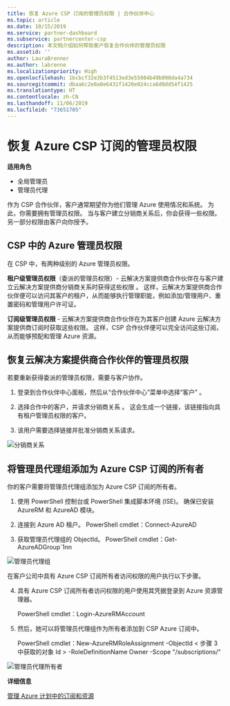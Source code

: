 ```yaml
---
title: 恢复 Azure CSP 订阅的管理员权限 | 合作伙伴中心
ms.topic: article
ms.date: 10/15/2019
ms.service: partner-dashboard
ms.subservice: partnercenter-csp
description: 本文档介绍如何帮助客户恢复合作伙伴的管理员权限
ms.assetid: ''
author: LauraBrenner
ms.author: labrenne
ms.localizationpriority: High
ms.openlocfilehash: 1bcbcf32e3b3f4513ed3e55984b49b090da4a734
ms.sourcegitcommit: dbaa6c2e8a0e6431f1420e024cca6d0dd54f1425
ms.translationtype: HT
ms.contentlocale: zh-CN
ms.lasthandoff: 11/06/2019
ms.locfileid: "73651705"
---
```

# <a name="reinstate-admin-privileges-for-azure-csp-subscriptions"></a>恢复 Azure CSP 订阅的管理员权限  

**适用角色**

- 全局管理员
- 管理员代理

作为 CSP 合作伙伴，客户通常期望你为他们管理 Azure 使用情况和系统。 为此，你需要拥有管理员权限。 当与客户建立分销商关系后，你会获得一些权限。 另一部分权限由客户向你授予。

## <a name="admin-privileges-for-azure-in-csp"></a>CSP 中的 Azure 管理员权限 

在 CSP 中，有两种级别的 Azure 管理员权限。 

**租户级管理员权限**（委派的管理员权限）- 云解决方案提供商合作伙伴在与客户建立云解决方案提供商分销商关系时获得这些权限  。 这样，云解决方案提供商合作伙伴便可以访问其客户的租户，从而能够执行管理职能，例如添加/管理用户、重置密码和管理用户许可证。 

**订阅级管理员权限** - 云解决方案提供商合作伙伴在为其客户创建 Azure 云解决方案提供商订阅时获取这些权限。 这样，CSP 合作伙伴便可以完全访问这些订阅，从而能够预配和管理 Azure 资源。 


## <a name="reinstate-csp-partners-admin-privileges"></a>恢复云解决方案提供商合作伙伴的管理员权限

若要重新获得委派的管理员权限，需要与客户协作。
 
 1. 登录到合作伙伴中心面板，然后从“合作伙伴中心”菜单中选择“客户”  。

 2. 选择合作中的客户，并请求分销商关系  。 这会生成一个链接，该链接指向具有租户管理员权限的客户。

 3. 该用户需要选择链接并批准分销商关系请求。
 
![分销商关系](images/azure/revoke4.png)

## <a name="adding-the-admin-agents-group-as-an-owner-for-the-azure-csp-subscription"></a>将管理员代理组添加为 Azure CSP 订阅的所有者

 你的客户需要将管理员代理组添加为 Azure CSP 订阅的所有者。

1. 使用 PowerShell 控制台或 PowerShell 集成脚本环境 (ISE)。 确保已安装 AzureRM 和 AzureAD 模块。 

2.  连接到 Azure AD 租户。
PowerShell cmdlet：Connect-AzureAD

3.  获取管理员代理组的 ObjectId。
PowerShell cmdlet：Get-AzureADGroup`1nn

![管理员代理组](images/azure/revoke5.png)

在客户公司中具有 Azure CSP 订阅所有者访问权限的用户执行以下步骤。

4. 具有 Azure CSP 订阅所有者访问权限的用户使用其凭据登录到 Azure 资源管理器。

    PowerShell cmdlet：Login-AzureRMAccount

5.  然后，她可以将管理员代理组作为所有者添加到 CSP Azure 订阅中。

    PowerShell cmdlet：New-AzureRMRoleAssignment -ObjectId < 步骤 3 中获取的对象 Id > -RoleDefinitionName Owner -Scope "/subscriptions/<SubscriptionId of CSP subscription>"

![管理员代理所有者](images/azure/revoke6.png)    

**详细信息**

[管理 Azure 计划中的订阅和资源](azure-plan-manage.md)
